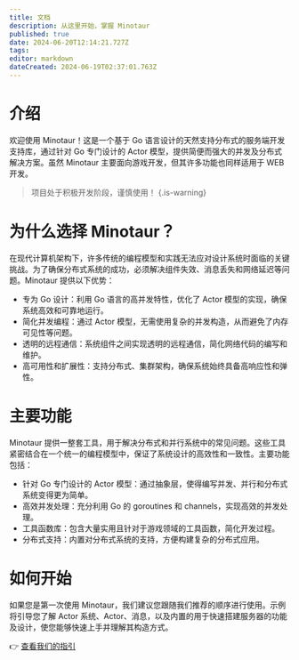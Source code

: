 ```yaml
---
title: 文档
description: 从这里开始，掌握 Minotaur
published: true
date: 2024-06-20T12:14:21.727Z
tags: 
editor: markdown
dateCreated: 2024-06-19T02:37:01.763Z
---
```


# 介绍

欢迎使用 Minotaur！这是一个基于 Go 语言设计的天然支持分布式的服务端开发支持库，通过针对 Go 专门设计的 Actor 模型，提供简便而强大的并发及分布式解决方案。虽然 Minotaur 主要面向游戏开发，但其许多功能也同样适用于 WEB 开发。

> 项目处于积极开发阶段，谨慎使用！
{.is-warning}

# 为什么选择 Minotaur？
在现代计算机架构下，许多传统的编程模型和实践无法应对设计系统时面临的关键挑战。为了确保分布式系统的成功，必须解决组件失效、消息丢失和网络延迟等问题。Minotaur 提供以下优势：

- 专为 Go 设计：利用 Go 语言的高并发特性，优化了 Actor 模型的实现，确保系统高效和可靠地运行。
- 简化并发编程：通过 Actor 模型，无需使用复杂的并发构造，从而避免了内存可见性等问题。
- 透明的远程通信：系统组件之间实现透明的远程通信，简化网络代码的编写和维护。
- 高可用性和扩展性：支持分布式、集群架构，确保系统始终具备高响应性和弹性。

# 主要功能
Minotaur 提供一整套工具，用于解决分布式和并行系统中的常见问题。这些工具紧密结合在一个统一的编程模型中，保证了系统设计的高效性和一致性。主要功能包括：

- 针对 Go 专门设计的 Actor 模型：通过抽象层，使得编写并发、并行和分布式系统变得更为简单。
- 高效并发处理：充分利用 Go 的 goroutines 和 channels，实现高效的并发处理。
- 工具函数库：包含大量实用且针对于游戏领域的工具函数，简化开发过程。
- 分布式支持：内置对分布式系统的支持，方便构建复杂的分布式应用。

# 如何开始
如果您是第一次使用 Minotaur，我们建议您跟随我们推荐的顺序进行使用。示例将引导您了解 Actor 系统、Actor、消息，以及内置的用于快速搭建服务器的功能及设计，使您能够快速上手并理解其构造方式。

👉 [查看我们的指引](/guide)